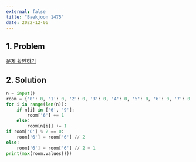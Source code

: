 ```yaml
---
external: false
title: "Baekjoon 1475"
date: 2022-12-06
---
```


## 1. Problem

[문제 확인하기](https://www.acmicpc.net/problem/1475)

## 2. Solution

```python
n = input()
room = {'0': 0, '1': 0, '2': 0, '3': 0, '4': 0, '5': 0, '6': 0, '7': 0, '8': 0}
for i in range(len(n)):
    if n[i] in ['6', '9']:
        room['6'] += 1
    else:
        room[n[i]] += 1
if room['6'] % 2 == 0:
    room['6'] = room['6'] // 2
else:
    room['6'] = room['6'] // 2 + 1
print(max(room.values()))
```
